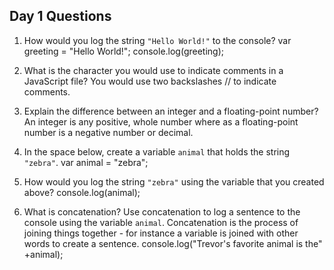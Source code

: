 ## Day 1 Questions

1. How would you log the string `"Hello World!"` to the console?
var greeting = "Hello World!";
console.log(greeting);

2. What is the character you would use to indicate comments in a JavaScript file?
You would use two backslashes // to indicate comments.

3. Explain the difference between an integer and a floating-point number?
An integer is any positive, whole number where as a floating-point number is a negative number or decimal.

4. In the space below, create a variable `animal` that holds the string `"zebra"`.
var animal = "zebra";

5. How would you log the string `"zebra"` using the variable that you created above?
console.log(animal);

6. What is concatenation? Use concatenation to log a sentence to the console using the variable `animal`.
Concatenation is the process of joining things together - for instance a variable is joined with other words to create a sentence.
console.log("Trevor's favorite animal is the" +animal);

